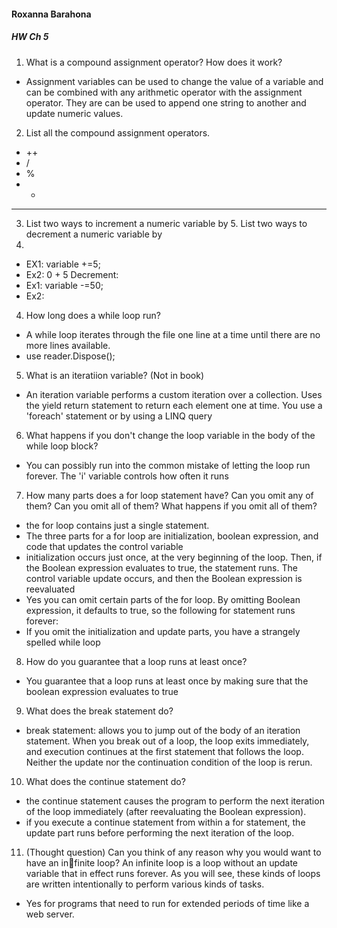 #### Roxanna Barahona
##### HW Ch 5


1. What is a compound assignment operator? How does it work?
- Assignment variables can be used to change the value of a variable and can be combined with any arithmetic operator with the assignment operator. They are can be used to append one string to another and update numeric values.

2. List all the compound assignment operators.
- ++
- /
- %
- *
- --

3. List two ways to increment a numeric variable by 5. List two ways to decrement a numeric variable by
50.
- EX1: variable +=5;
- Ex2: 0 + 5
Decrement:
- Ex1: variable -=50;
- Ex2:
4. How long does a while loop run?
- A while loop iterates through the file one line at a time until there are no more lines available.
- use reader.Dispose();

5. What is an iteratiion variable? (Not in book)
- An iteration variable performs a custom iteration over a collection. Uses the yield return statement to return each element one at time. You use a 'foreach' statement or by using a LINQ query

6. What happens if you don't change the loop variable in the body of the while loop block?
- You can possibly run into the common mistake of letting the loop run forever. The 'i' variable controls how often it runs

7. How many parts does a for loop statement have? Can you omit any of them? Can you omit all of
them? What happens if you omit all of them?
- the for loop contains just a single statement.
- The three parts for a for loop are initialization, boolean expression, and code that updates the control variable
- initialization occurs just once, at the very beginning of the loop. Then, if
the Boolean expression evaluates to true, the statement runs. The control
variable update occurs, and then the Boolean expression is reevaluated
- Yes you can omit certain parts of the for loop. By omitting Boolean expression, it defaults to true, so the following for statement runs
forever:
- If you omit the initialization and update parts, you have a strangely spelled while loop

8. How do you guarantee that a loop runs at least once?
- You guarantee that a loop runs at least once by making sure that the boolean expression evaluates to true

9. What does the break statement do?
- break statement: allows you to jump out of the body of an iteration statement. When you break out of a loop, the loop exits
immediately, and execution continues at the first statement that follows the loop. Neither the update nor the continuation condition of the loop is rerun.

10. What does the continue statement do?
- the continue statement causes the program to perform the
next iteration of the loop immediately (after reevaluating the Boolean
expression).
- if you execute a continue statement from within
a for statement, the update part runs before performing the next iteration of
the loop.

11. (Thought question) Can you think of any reason why you would want to have an infinite loop? An infinite loop is a loop without an update variable that in effect runs forever. As you will see, these
kinds of loops are written intentionally to perform various kinds of tasks.
- Yes for programs that need to run for extended periods of time like a web server.
